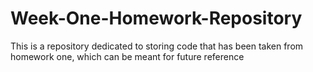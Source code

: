 # Week-One-Homework-Repository
This is a repository dedicated to storing code that has been taken from homework one, which can be meant for future reference
